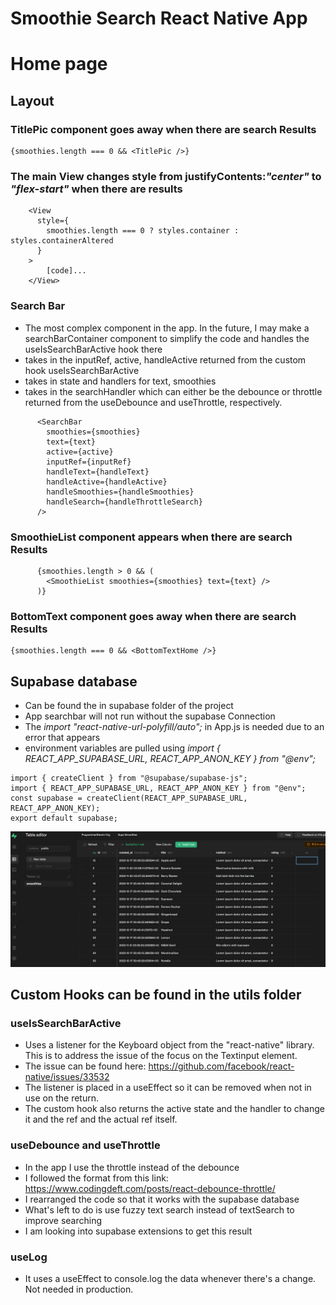 # Smoothie Search React Native App



# Home page

## Layout

### TitlePic component goes away when there are search Results
```
{smoothies.length === 0 && <TitlePic />}
```

### The main View changes style from justifyContents:*"center"* to *"flex-start"* when there are results
```
    <View
      style={
        smoothies.length === 0 ? styles.container : styles.containerAltered
      }
    >
        [code]...
    </View>
```

### Search Bar
* The most complex component in the app. In the future, I may make a searchBarContainer component to simplify the code and handles the useIsSearchBarActive hook there
* takes in the inputRef, active, handleActive returned from the custom hook useIsSearchBarActive
* takes in state and handlers for text, smoothies
* takes in the searchHandler which can either be the debounce or throttle returned from the useDebounce and useThrottle, respectively.



```
      <SearchBar
        smoothies={smoothies}
        text={text}
        active={active}
        inputRef={inputRef}
        handleText={handleText}
        handleActive={handleActive}
        handleSmoothies={handleSmoothies}
        handleSearch={handleThrottleSearch}
      />
```

### SmoothieList component appears when there are search Results
```
      {smoothies.length > 0 && (
        <SmoothieList smoothies={smoothies} text={text} />
      )}
```

### BottomText component goes away when there are search Results
```
{smoothies.length === 0 && <BottomTextHome />}
```


## Supabase database
* Can be found the in supabase folder of the project
* App searchbar will not run without the supabase Connection
* The _import "react-native-url-polyfill/auto";_ in App.js is needed due to an error that appears
* environment variables are pulled using _import { REACT_APP_SUPABASE_URL, REACT_APP_ANON_KEY } from "@env";_
```
import { createClient } from "@supabase/supabase-js";
import { REACT_APP_SUPABASE_URL, REACT_APP_ANON_KEY } from "@env";
const supabase = createClient(REACT_APP_SUPABASE_URL, REACT_APP_ANON_KEY);
export default supabase;
```

![alt text](https://github.com/ProgrammerSteve/reactNativeSearchBar/blob/Main/assets/supabaseTable.jpg?raw=true)




## Custom Hooks can be found in the utils folder

### useIsSearchBarActive
* Uses a listener for the Keyboard object from the "react-native" library. This is to address the issue of the focus on the Textinput element. 
* The issue can be found here: https://github.com/facebook/react-native/issues/33532
* The listener is placed in a useEffect so it can be removed when not in use on the return.
* The custom hook also returns the active state and the handler to change it and the ref and the actual ref itself.

### useDebounce and useThrottle
* In the app I use the throttle instead of the debounce
* I followed the format from this link: https://www.codingdeft.com/posts/react-debounce-throttle/
* I rearranged the code so that it works with the supabase database
* What's left to do is use fuzzy text search instead of textSearch to improve searching
* I am looking into supabase extensions to get this result

###  useLog
* It uses a useEffect to console.log the data whenever there's a change. Not needed in production.

